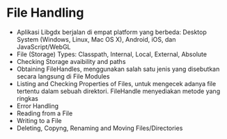 # File Handling

* Aplikasi Libgdx berjalan di empat platform yang berbeda: Desktop System (Windows, Linux, Mac OS X), Android, iOS, dan JavaScript/WebGL
*	File (Storage) Types: Classpath, Internal, Local, External, Absolute
*	Checking Storage avaibility and paths
*	Obtaining FileHandles, menggunakan salah satu jenis yang disebutkan secara langsung di File Modules
*	Listing and Checking Properties of Files, untuk mengecek adanya file tertentu dalam sebuah direktori. FileHandle menyediakan metode yang ringkas
*	Error Handling
*	Reading from a File
*	Writing to a File
*	Deleting, Copyng, Renaming and Moving Files/Directories
